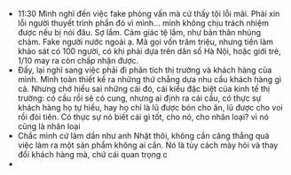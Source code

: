 - 11:30 Mình nghĩ đến việc fake phỏng vấn mà cứ thấy tội lỗi mãi. Phải xin lỗi người thuyết trình phần đó vì mình... mình không chịu trách nhiệm được nếu bị nói đâu. Sợ lắm. Cảm giác tệ lắm, như bản thân nhúng chàm. Fake người nước ngoài ạ. Mà gọi vốn trăm triệu, nhưng tiền làm khảo sát có 100 người, có khi phải dựa trên dân số Hà Nội, hoặc giới trẻ, 1/10 may ra còn chấp nhận được.
- Đấy, lại nghĩ sang việc phải đi phân tích thị trường và khách hàng của mình. Mình toàn thiết kế ra những thứ chẳng dựa nhu cầu khách hàng gì cả. Nhưng chớ hiểu sai những cái đó, cái kiểu đặc biệt của kinh tế thị trường: có cầu rồi sẽ có cung, nhưng ai định ra cái cầu, có thực sự khách hàng họ tự hiểu, hay họ chỉ là lũ được bón cho ăn, lũ được cho voi rồi đòi tiên. Có thực sự nó biết cái gì tốt, cho nó, cho nhân loại? vì nó cũng là nhân loại
- Chắc mình cứ làm dần như anh Nhật thôi, không cần căng thẳng quá việc làm ra một sản phẩm không ai cần. Nó là tùy cách mày hỏi và thay đổi khách hàng mà, chứ cái quan trọng c
-